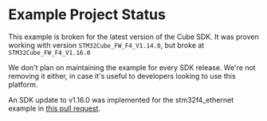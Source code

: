 Example Project Status
======================

This example is broken for the latest version of the Cube SDK. It was proven
working with version `STM32Cube_FW_F4_V1.14.0`, but broke at
`STM32Cube_FW_F4_V1.16.0`

We don't plan on maintaining the example for every SDK release. We're not
removing it either, in case it's useful to developers looking to use this
platform.

An SDK update to v1.16.0 was implemented for the stm32f4_ethernet example in
[this pull request](https://github.com/xively/xively-client-c/pull/122).
